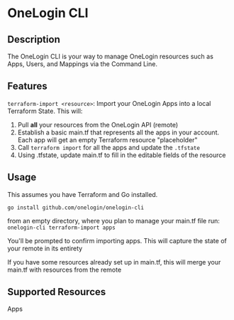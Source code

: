 # OneLogin CLI

## Description

The OneLogin CLI is your way to manage OneLogin resources such as Apps, Users, and Mappings via the Command Line.

## Features
`terraform-import <resource>`: Import your OneLogin Apps into a local Terraform State.
This will:
  1. Pull **all** your resources from the OneLogin API (remote)
  2. Establish a basic main.tf that represents all the apps in your account. Each app will get an empty Terraform resource "placeholder"
  3. Call `terraform import` for all the apps and update the `.tfstate`
  4. Using .tfstate, update main.tf to fill in the editable fields of the resource

## Usage
This assumes you have Terraform and Go installed.

`go install github.com/onelogin/onelogin-cli`

from an empty directory, where you plan to manage your main.tf file run:
`onelogin-cli terraform-import apps`

You'll be prompted to confirm importing apps. This will capture the state of your remote in its entirety

If you have some resources already set up in main.tf, this will merge your main.tf with resources from the remote

## Supported Resources
Apps
